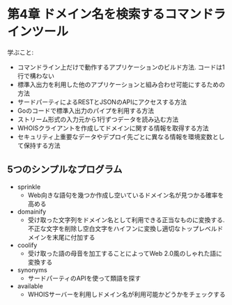 # 第4章 ドメイン名を検索するコマンドラインツール

学ぶこと:

* コマンドライン上だけで動作するアプリケーションのビルド方法. コードは1行で構わない
* 標準入出力を利用した他のアプリケーションと組み合わせ可能にするための方法
* サードパーティによるRESTとJSONのAPIにアクセスする方法
* Goのコードで標準入出力のパイプを利用する方法
* ストリーム形式の入力元から1行ずつデータを読み込む方法
* WHOISクライアントを作成してドメインに関する情報を取得する方法
* セキュリティ上重要なデータやデプロイ先ごとに異なる情報を環境変数として保持する方法

## 5つのシンプルなプログラム

* sprinkle
    * Web向きな語句を幾つか作成し空いているドメイン名が見つかる確率を高める
* domainify
    * 受け取った文字列をドメイン名として利用できる正当なものに変換する.不正な文字を削除し空白文字をハイフンに変換し適切なトップレベルドメインを末尾に付加する
* coolify
    * 受け取った語の母音を加工することによってWeb 2.0風のしゃれた語に変換する
* synonyms
    * サードパーティのAPIを使って類語を探す
* available
    * WHOISサーバーを利用しドメイン名が利用可能かどうかをチェックする
